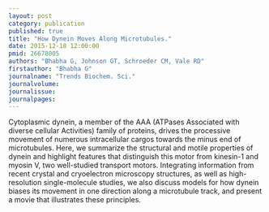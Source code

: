 ```yaml
---
layout: post
category: publication
published: true
title: "How Dynein Moves Along Microtubules."
date: 2015-12-18 12:00:00
pmid: 26678005
authors: "Bhabha G, Johnson GT, Schroeder CM, Vale RD"
firstauthor: "Bhabha G"
journalname: "Trends Biochem. Sci."
journalvolume: 
journalissue: 
journalpages: 
---
```


Cytoplasmic dynein, a member of the AAA (ATPases Associated with diverse cellular Activities) family of proteins, drives the processive movement of numerous intracellular cargos towards the minus end of microtubules. Here, we summarize the structural and motile properties of dynein and highlight features that distinguish this motor from kinesin-1 and myosin V, two well-studied transport motors. Integrating information from recent crystal and cryoelectron microscopy structures, as well as high-resolution single-molecule studies, we also discuss models for how dynein biases its movement in one direction along a microtubule track, and present a movie that illustrates these principles.

